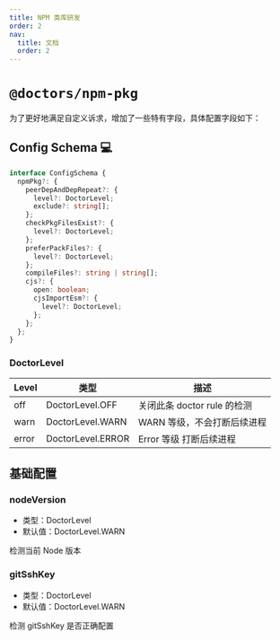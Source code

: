 ```yaml
---
title: NPM 类库研发
order: 2
nav:
  title: 文档
  order: 2
---
```


# `@doctors/npm-pkg`

为了更好地满足自定义诉求，增加了一些特有字段，具体配置字段如下：

## Config Schema 💻

```ts
interface ConfigSchema {
  npmPkg?: {
    peerDepAndDepRepeat?: {
      level?: DoctorLevel;
      exclude?: string[];
    };
    checkPkgFilesExist?: {
      level?: DoctorLevel;
    };
    preferPackFiles?: {
      level?: DoctorLevel;
    };
    compileFiles?: string | string[];
    cjs?: {
      open: boolean;
      cjsImportEsm?: {
        level?: DoctorLevel;
      };
    };
  };
}
```

### DoctorLevel

| Level | 类型              | 描述                        |
| ----- | ----------------- | --------------------------- |
| off   | DoctorLevel.OFF   | 关闭此条 doctor rule 的检测 |
| warn  | DoctorLevel.WARN  | WARN 等级，不会打断后续进程 |
| error | DoctorLevel.ERROR | Error 等级 打断后续进程     |

## 基础配置

### nodeVersion

- 类型：DoctorLevel
- 默认值：DoctorLevel.WARN

检测当前 Node 版本

### gitSshKey

- 类型：DoctorLevel
- 默认值：DoctorLevel.WARN

检测 gitSshKey 是否正确配置
